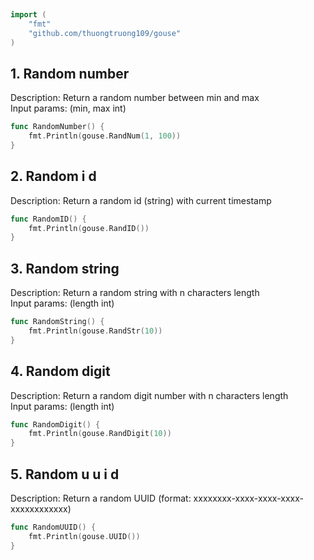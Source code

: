 
# <Badge style='font-size: 1.8rem; text-shadow: 1px 1px 2px rgba(0, 0, 0, 0.3); padding: 0.35rem 0.75rem 0.35rem 0;' type='info' text='🔖 Random' />


```go
import (
	"fmt"	"github.com/thuongtruong109/gouse")
```

## 1. Random number

Description: Return a random number between min and max<br>Input params: (min, max int)<br>

```go
func RandomNumber() {
	fmt.Println(gouse.RandNum(1, 100))
}```

## 2. Random i d

Description: Return a random id (string) with current timestamp<br>

```go
func RandomID() {
	fmt.Println(gouse.RandID())
}```

## 3. Random string

Description: Return a random string with n characters length<br>Input params: (length int)<br>

```go
func RandomString() {
	fmt.Println(gouse.RandStr(10))
}```

## 4. Random digit

Description: Return a random digit number with n characters length<br>Input params: (length int)<br>

```go
func RandomDigit() {
	fmt.Println(gouse.RandDigit(10))
}```

## 5. Random u u i d

Description: Return a random UUID (format: xxxxxxxx-xxxx-xxxx-xxxx-xxxxxxxxxxxx)<br>

```go
func RandomUUID() {
	fmt.Println(gouse.UUID())
}```
